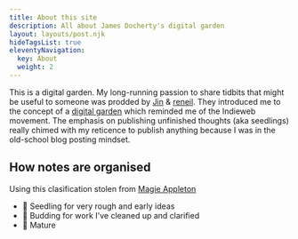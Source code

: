 ```yaml
---
title: About this site
description: All about James Docherty's digital garden
layout: layouts/post.njk
hideTagsList: true
eleventyNavigation:
  key: About
  weight: 2
---
```



This is a digital garden. My long-running passion to share tidbits that might be useful to someone was prodded by [Jin](https://twitter.com/dankvr) & [reneil](https://twitter.com/reneil1337). They introduced me to the concept of a [digital garden](https://maggieappleton.com/garden-history) which reminded me of the Indieweb movement. The emphasis on publishing unfinished thoughts (aka seedlings) really chimed with my reticence to publish anything because I was in the old-school blog posting mindset.

## How notes are organised

Using this clasification stolen from [Magie Appleton](https://maggieappleton.com/garden-history)
- 🌱 Seedling for very rough and early ideas
- 🌿 Budding for work I've cleaned up and clarified
- 🌳 Mature
